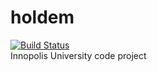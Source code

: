# holdem
[![Build Status](https://travis-ci.org/Stayer/holdem.svg?branch=dev)](https://travis-ci.org/Stayer/holdem)  
Innopolis University code project

